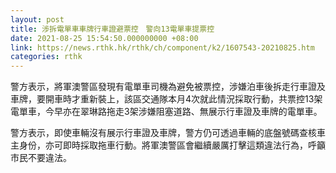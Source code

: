 ```yaml
---
layout: post
title: 涉拆電單車車牌行車證避票控　警向13電單車提票控
date: 2021-08-25 15:54:50.000000000 +08:00
link: https://news.rthk.hk/rthk/ch/component/k2/1607543-20210825.htm
categories: rthk
---
```


警方表示，將軍澳警區發現有電單車司機為避免被票控，涉嫌泊車後拆走行車證及車牌，要開車時才重新裝上，該區交通隊本月4次就此情況採取行動，共票控13架電單車，今早亦在翠琳路拖走3架涉嫌阻塞道路、無展示行車證及車牌的電單車。

警方表示，即使車輛沒有展示行車證及車牌，警方仍可透過車輛的底盤號碼查核車主身份，亦可即時採取拖車行動。將軍澳警區會繼續嚴厲打擊這類違法行為，呼籲市民不要違法。
